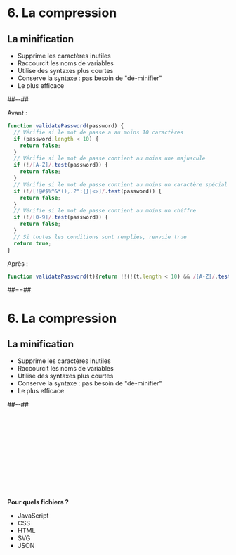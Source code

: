 <!-- .slide: class="two-column with-code" -->

# 6. La compression

## La minification

- Supprime les caractères inutiles
- Raccourcit les noms de variables
- Utilise des syntaxes plus courtes
- Conserve la syntaxe : pas besoin de "dé-minifier"
- Le plus efficace

##--##

<div>

Avant :

```js
function validatePassword(password) {
  // Vérifie si le mot de passe a au moins 10 caractères
  if (password.length < 10) {
    return false;
  }
  // Vérifie si le mot de passe contient au moins une majuscule
  if (!/[A-Z]/.test(password)) {
    return false;
  }
  // Vérifie si le mot de passe contient au moins un caractère spécial
  if (!/[!@#$%^&*(),.?":{}|<>]/.test(password)) {
    return false;
  }
  // Vérifie si le mot de passe contient au moins un chiffre
  if (!/[0-9]/.test(password)) {
    return false;
  }
  // Si toutes les conditions sont remplies, renvoie true
  return true;
}
```

</div>

<!-- .element: class="fragment" data-fragment-index="1"-->

<div>

Après :

```js
function validatePassword(t){return !!(!(t.length < 10) && /[A-Z]/.test(t) && /[!@#$%^&*(),.?":{}|<>]/.test(t) && /[0-9]/.test(t));}
```

</div>
<!-- .element: class="fragment" data-fragment-index="2"-->

##==##

<!-- .slide: class="two-column with-code" -->

# 6. La compression

## La minification

- Supprime les caractères inutiles
- Raccourcit les noms de variables
- Utilise des syntaxes plus courtes
- Conserve la syntaxe : pas besoin de "dé-minifier"
- Le plus efficace

##--##

<div style="margin-top: 205px">

**Pour quels fichiers ?**

- JavaScript
- CSS
- HTML
- SVG
- JSON
</div>
